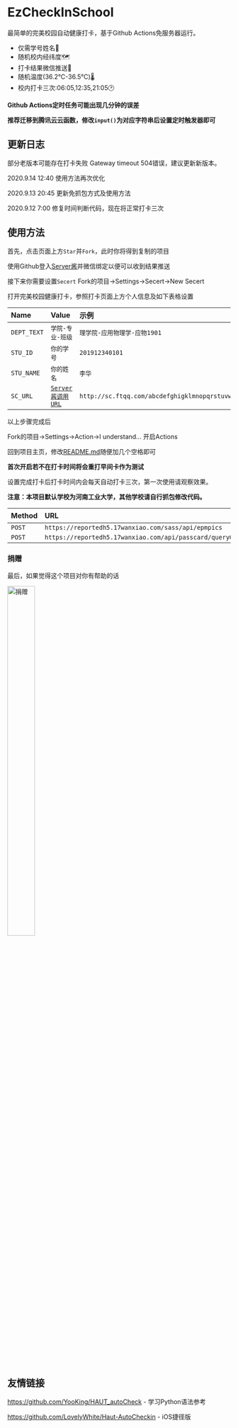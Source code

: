 # EzCheckInSchool
最简单的完美校园自动健康打卡，基于Github Actions免服务器运行。

- 仅需学号姓名🎫
- 随机校内经纬度🗺️
- 打卡结果微信推送💬
- 随机温度(36.2℃-36.5℃)🌡
- 校内打卡三次:06:05,12:35,21:05🕑

**Github Actions定时任务可能出现几分钟的误差**

**推荐迁移到腾讯云云函数，修改`input()`为对应字符串后设置定时触发器即可**

## 更新日志

部分老版本可能存在打卡失败 Gateway timeout 504错误，建议更新新版本。

2020.9.14 12:40 使用方法再次优化

2020.9.13 20:45 更新免抓包方式及使用方法

2020.9.12 7:00 修复时间判断代码，现在将正常打卡三次

## 使用方法
首先，点击页面上方`Star`并`Fork`，此时你将得到复制的项目

使用Github登入[Server酱](http://sc.ftqq.com/)并微信绑定以便可以收到结果推送

接下来你需要设置`Secert` Fork的项目->Settings->Secert->New Secert

打开完美校园健康打卡，参照打卡页面上方个人信息及如下表格设置

|Name|Value|示例|
| :-----| :---- | :---- |
|`DEPT_TEXT`|`学院-专业-班级`|`理学院-应用物理学-应物1901`|
|`STU_ID`|`你的学号`|`201912340101`|
|`STU_NAME`|`你的姓名`|`李华`|
|`SC_URL`|[`Server酱调用URL`](http://sc.ftqq.com/?c=code)|`http://sc.ftqq.com/abcdefghigklmnopqrstuvwxyz.send`| 

以上步骤完成后

Fork的项目->Settings->Action->I understand... 开启Actions

回到项目主页，修改[README.md](/README.md)随便加几个空格即可

**首次开启若不在打卡时间将会重打早间卡作为测试**

设置完成打卡后打卡时间内会每天自动打卡三次，第一次使用请观察效果。

**注意：本项目默认学校为河南工业大学，其他学校请自行抓包修改代码。**

|Method|URL|修改|
| :-----| :---- | :---- |
|`POST`|`https://reportedh5.17wanxiao.com/sass/api/epmpics`|`main.py`|
|`POST`|`https://reportedh5.17wanxiao.com/api/passcard/queryOrg`|`response.json`|

### 捐赠
最后，如果觉得这个项目对你有帮助的话

<img src="./donate.png" width = "35%" height = "45%" alt="捐赠"/>

    
    
    

## 友情链接

https://github.com/YooKing/HAUT_autoCheck - 学习Python语法参考

https://github.com/LovelyWhite/Haut-AutoCheckin - iOS捷径版

